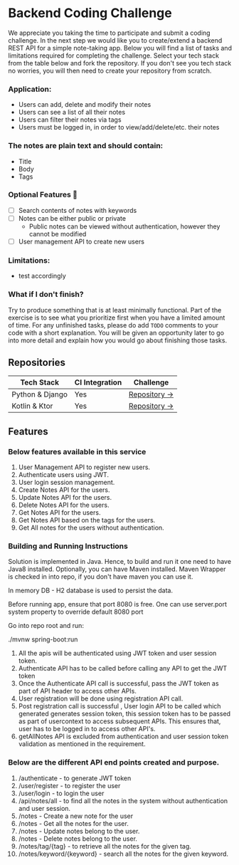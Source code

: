 # Backend Coding Challenge

We appreciate you taking the time to participate and submit a coding challenge. In the next step we would like you to
create/extend a backend REST API for a simple note-taking app. Below you will find a list of tasks and limitations
required for completing the challenge. Select your tech stack from the table below and fork the repository. If you don't see you tech stack no worries, you will then need to create your repository from scratch.

### Application:

* Users can add, delete and modify their notes
* Users can see a list of all their notes
* Users can filter their notes via tags
* Users must be logged in, in order to view/add/delete/etc. their notes

### The notes are plain text and should contain:

* Title
* Body
* Tags

### Optional Features 🚀

* [ ] Search contents of notes with keywords
* [ ] Notes can be either public or private
    * Public notes can be viewed without authentication, however they cannot be modified
* [ ] User management API to create new users

### Limitations:

* test accordingly

### What if I don't finish?

Try to produce something that is at least minimally functional. Part of the exercise is to see what you prioritize first when you have a limited amount of time. For any unfinished tasks, please do add `TODO` comments to your code with a short explanation. You will be given an opportunity later to go into more detail and explain how you would go about finishing those tasks.

## Repositories

| Tech Stack | CI Integration | Challenge |
|--|--|--|
| Python & Django | Yes | [Repository →](https://github.com/Thermondo/backend-coding-challenge-django) 
| Kotlin & Ktor | Yes | [Repository →](https://github.com/Thermondo/backend-coding-challenge-ktor)





## Features

### Below features available in this service

1. User Management API to register new users.
2. Authenticate users using JWT.
3. User login session management.
4. Create Notes API for the users.
5. Update Notes API for the users.
6. Delete Notes API for the users.
7. Get Notes API for the users.
8. Get Notes API based on the tags for the users.
9. Get All notes for the users without authentication.


### Building and Running Instructions

Solution is implemented in Java. Hence, to build and run it one need to have Java8 installed. Optionally, you can have Maven installed. Maven Wrapper is checked in into repo, if you don't have maven you can use it.

In memory DB - H2 database is used to persist the data. 

Before running app, ensure that port 8080 is free. One can use server.port system property to override default 8080 port

Go into repo root and run:

./mvnw spring-boot:run

1. All the apis will be authenticated using JWT token and user session token.
2. Authenticate API has to be called before calling any API to get the JWT token
3. Once the Authenticate API call is successful, pass the JWT token as part of API header to access other APIs.
4. User registration will be done using registration API call.
5. Post registration call is successful , User login API to be called which generated generates session token, this session token has to be passed as part of usercontext to access subsequent APIs. This ensures that, user has to be logged in to access other API's.
6. getAllNotes API is excluded from authentication and user session token validation as mentioned in the requirement.



### Below are the different API end points created and purpose.

1. /authenticate - to generate JWT token
2. /user/register - to register the user
3. /user/login - to login the user
4. /api/notes/all - to find all the notes in the system without authentication and user session.
5. /notes - Create a new note for the user
6. /notes - Get all the notes for the user.
7. /notes - Update notes belong to the user.
8. /notes - Delete notes belong to the user.
9. /notes/tag/{tag} - to retrieve all the notes for the given tag.
10. /notes/keyword/{keyword} - search all the notes for the given keyword.
